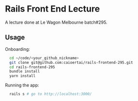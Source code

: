 # Rails Front End Lecture

A lecture done at Le Wagon Melbourne batch#295.

## Usage
Onboarding:
```bash
  cd ~/code/<your_github_nickname>
  git clone git@github.com:caioertai/rails-frontend-295.git
  cd rails-frontend-295
  bundle install
  yarn install
```
Running the app:
```bash
  rails s # go to http://localhost:3000/
```
